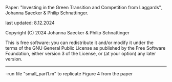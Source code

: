 Paper: "Investing in the Green Transition and Competition from Laggards", 
Johanna Saecker & Philip Schnattinger.

last updated: 8.12.2024

Copyright (C) 2024 Johanna Saecker & Philip Schnattinger

This is free software: you can redistribute it and/or modify
it under the terms of the GNU General Public License as published by
the Free Software Foundation, either version 3 of the License, or
(at your option) any later version.

--------------------------------------------------------------------------

-run file "small_part1.m" to replicate Figure 4 from the paper
